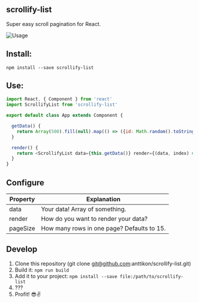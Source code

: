 ## scrollify-list

Super easy scroll pagination for React.

![Usage](https://raw.githubusercontent.com/anttikon/scrollify-list/master/misc/demo.gif)

## Install:
`npm install --save scrollify-list`

## Use:
```javascript
import React, { Component } from 'react'
import ScrollifyList from 'scrollify-list'

export default class App extends Component {

  getData() {
    return Array(500).fill(null).map(() => ({id: Math.random().toString(36).substring(7), name: Math.random().toString(36).substring(7)}))
  }

  render() {
    return <ScrollifyList data={this.getData()} render={(data, index) => <h1 key={data.id}>{data.name}</h1>}/>
  }
}
```

## Configure

Property | Explanation
------------ | -------------
data | Your data! Array of something.
render | How do you want to render your data?
pageSize | How many rows in one page? Defaults to 15.

## Develop

1. Clone this repository (git clone git@github.com:anttikon/scrollify-list.git)
2. Build it: `npm run build`
3. Add it to your project: `npm install --save file:/path/to/scrollify-list`
4. ???
5. Profit! 😎✌️
